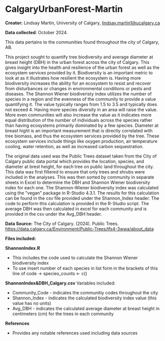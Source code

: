 # CalgaryUrbanForest-Martin

**Creator:** Lindsay Martin, University of Calgary, lindsay.martin1@ucalgary.ca

**Data collected**: October 2024.

This data pertains to the communities found throughout the city of Calgary, AB. 

This project sought to quantify tree biodiversity and average diameter at breast height (DBH) in the urban forest across the city of Calgary.  This gives insight into the health and resilience of the urban forest as well as the ecosystem services provided by it.  Biodiversity is an important metric to look at as it illustrates how resilient the ecosystem is.  Having more biodiversity increases the ability for an ecosystem to resist and recover from disturbances or changes in environmental conditions or pests and diseases.  The Shannon Wiener biodiveristy index utilizes the number of species in a region and the evenness of the community to provide a value quantifying it.  The value typically ranges from 1.5 to 3.5 and typically does not exceed 4.  Having more species diversity in an area will raise the value.  More even communities will also increase the value as it indicates more equal distribution of the number of individuals across the species rather than having ecosystems primarily dominated by a few species.  Diameter at breast hight is an important measurement that is directly correlated with tree biomass, and thus the ecosystem services provided by the tree.  These ecosystem services include things like oxygen production, air temperature cooling, water retention, as well as increased carbon sequestration. 

The original data used was the Public Trees dataset taken from the City of Calgary public data portal  which provides the location, species, and diameter at brest height, for each tree on public land throughout the city.  This data was first filtered to ensure that only trees and shrubs were included in the analyses.  This was then sorted by community in separate sheets in Excel to determine the DBH and Shannon Wiener biodiversity index for each one.  The Shannon-Wiener biodiversity index was calculated using the "vegan" package in R-Studio 4.3.1.  The results for this calculation can be found in the csv file provided under the Shannon_Index header.  The code to perform this calculation is provided in the R-Studio script.  The average DBH was then calculated in excel for each community and is provided in the csv under the Avg_DBH header.  

**Data Source:**
The City of Calgary. (2024). Public Trees. https://data.calgary.ca/Environment/Public-Trees/tfs4-3wwa/about_data 

**Files included:**

**ShannonIndex.R**
- This includes the code used to calculate the Shannon Wiener biodiversity index
- To use insert number of each species in list form in the brackets of this line of code -> species_counts <- c()

**ShannonIndex&DBH_Calgary.csv**
Variables included:
-   Community_Code - indicates the communitiy codes throughout the city
-   Shannon_Index - indicates the calculated biodiversity index value (this value has no units)
-   Avg_DBH - indicates the calculated average diameter at breast height in centimeters (cm) for the trees in each community

**References**
- Provides any notable references used including data sources
